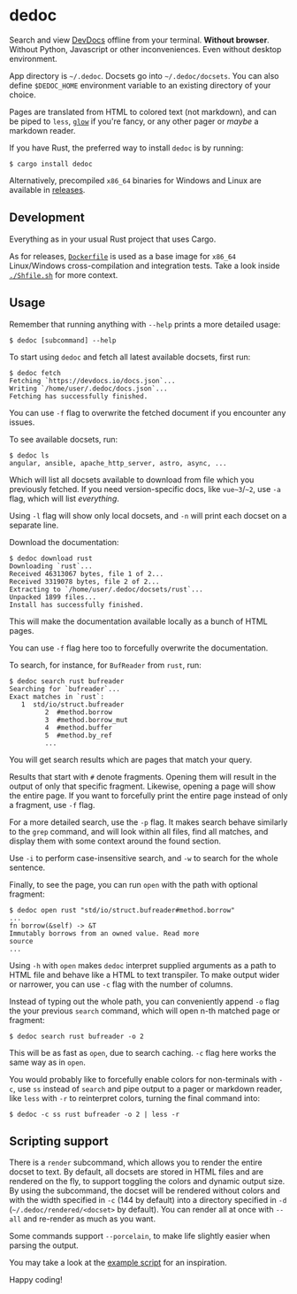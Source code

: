 # dedoc

Search and view [DevDocs](https://devdocs.io/) offline from your terminal.
**Without browser**. Without Python, Javascript or other inconveniences. Even
without desktop environment.

App directory is `~/.dedoc`. Docsets go into `~/.dedoc/docsets`. You can also
define `$DEDOC_HOME` environment variable to an existing directory of your
choice.

Pages are translated from HTML to colored text (not markdown), and can be piped
to `less`, [`glow`](https://github.com/charmbracelet/glow) if you're fancy, or
any other pager or *maybe* a markdown reader.

If you have Rust, the preferred way to install `dedoc` is by running:
```console
$ cargo install dedoc
```

Alternatively, precompiled `x86_64` binaries for Windows and Linux are
available in [releases](https://github.com/toiletbril/dedoc/releases).

## Development

Everything as in your usual Rust project that uses Cargo.

As for releases, [`Dockerfile`](./Dockerfile) is used as a base image for
`x86_64` Linux/Windows cross-compilation and integration tests. Take a look
inside [`./Shfile.sh`](./Shfile.sh) for more context.

## Usage

Remember that running anything with `--help` prints a more detailed usage:
 ```console
 $ dedoc [subcommand] --help
 ```

To start using `dedoc` and fetch all latest available docsets, first run:
```console
$ dedoc fetch
Fetching `https://devdocs.io/docs.json`...
Writing `/home/user/.dedoc/docs.json`...
Fetching has successfully finished.
```

You can use `-f` flag to overwrite the fetched document if you encounter any
issues.

 To see available docsets, run:
```console
$ dedoc ls
angular, ansible, apache_http_server, astro, async, ...
```

Which will list all docsets available to download from file which you
previously fetched. If you need version-specific docs, like `vue~3`/`~2`, use
`-a` flag, which will list *everything*.

Using `-l` flag will show only local docsets, and `-n` will print each docset
on a separate line.

Download the documentation:
```console
$ dedoc download rust
Downloading `rust`...
Received 46313067 bytes, file 1 of 2...
Received 3319078 bytes, file 2 of 2...
Extracting to `/home/user/.dedoc/docsets/rust`...
Unpacked 1899 files...
Install has successfully finished.
```

This will make the documentation available locally as a bunch of HTML pages.

You can use `-f` flag here too to forcefully overwrite the documentation.

To search, for instance, for `BufReader` from `rust`, run:
```console
$ dedoc search rust bufreader
Searching for `bufreader`...
Exact matches in `rust`:
   1  std/io/struct.bufreader
         2  #method.borrow
         3  #method.borrow_mut
         4  #method.buffer
         5  #method.by_ref
         ...
```

You will get search results which are pages that match your query.

Results that start with `#` denote fragments. Opening them will result in the
output of only that specific fragment. Likewise, opening a page will show the
entire page. If you want to forcefully print the entire page instead of only a
fragment, use `-f` flag.

For a more detailed search, use the `-p` flag. It makes search behave similarly
to the `grep` command, and will look within all files, find all matches, and
display them with some context around the found section.

Use `-i` to perform case-insensitive search, and `-w` to search for the whole
sentence.

Finally, to see the page, you can run `open` with the path with optional
fragment:
```console
$ dedoc open rust "std/io/struct.bufreader#method.borrow"
...
fn borrow(&self) -> &T
Immutably borrows from an owned value. Read more
source
...
```

Using `-h` with `open` makes `dedoc` interpret supplied arguments as a path to
HTML file and behave like a HTML to text transpiler. To make output wider or
narrower, you can use `-c` flag with the number of columns.

Instead of typing out the whole path, you can conveniently append `-o` flag the
your previous `search` command, which will open n-th matched page or fragment:
```console
$ dedoc search rust bufreader -o 2
```

This will be as fast as `open`, due to search caching. `-c` flag here works the
same way as in `open`.

You would probably like to forcefully enable colors for non-terminals with `-c`,
use `ss` instead of `search` and pipe output to a pager or markdown reader, like
`less` with `-r` to reinterpret colors, turning the final command into:
```console
$ dedoc -c ss rust bufreader -o 2 | less -r
```

## Scripting support

There is a `render` subcommand, which allows you to render the entire docset to
text. By default, all docsets are stored in HTML files and are rendered on the
fly, to support toggling the colors and dynamic output size. By using the
subcommand, the docset will be rendered without colors and with the width
specified in `-c` (144 by default) into a directory specified in `-d`
(`~/.dedoc/rendered/<docset>` by default). You can render all at once with
`--all` and re-render as much as you want.

Some commands support `--porcelain`, to make life slightly easier when parsing
the output.

You may take a look at the [example script](./dedoc-fzf.sh) for an inspiration.

Happy coding!

